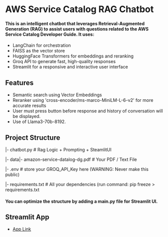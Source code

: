 # AWS Service Catalog RAG Chatbot
#### This is an intelligent chatbot that leverages Retrieval-Augmented Generation (RAG) to assist users with questions related to the AWS Service Catalog Developer Guide. It uses:
- LangChain for orchestration
- FAISS as the vector store
- HuggingFace Transformers for embeddings and reranking
- Groq API to generate fast, high-quality responses
- Streamlit for a responsive and interactive user interface

## Features
- Semantic search using Vector Embeddings
- Reranker using 'cross-encoder/ms-marco-MiniLM-L-6-v2' for more accurate results
- User must press button before response and history of conversation will be displayed.
- Use of Llama3-70b-8192.

## Project Structure
|- chatbot.py                          # Rag Logic + Prompting + SteamlitUI

|- data|- amazon-service-datalog-dg.pdf   # Your PDF / Text File

|- .env                                # store your GROQ_API_Key here (WARNING: Never make this public)

|- requirements.txt                    # All your dependencies (run command: pip freeze > requirements.txt
#### You can optimize the structure by adding a main.py file for Streamlit UI.

## Streamlit App
- [App Link](https://ragchatbot-main.streamlit.app/)
